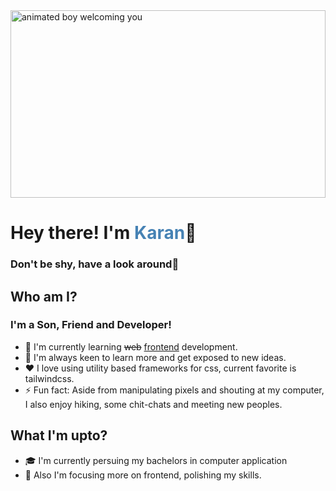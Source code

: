 <img src="https://www.bing.com/th/id/OGC.468ea5462bf5306b060fdcbede8f5c8a?pid=1.7&rurl=https%3a%2f%2facegif.com%2fwp-content%2fuploads%2f2021%2f4fh5wi%2fwelcome-15.gif&ehk=6vXHbfrO8aJa0PZbNUBHdfVfW2IjjK%2feTGBzs16hD5M%3d" height="300" style="width:100%;object-fit:cover" alt="animated boy welcoming you">

# Hey there! I'm <span style="color:steelblue;">Karan</span>👋
### Don't be shy, have a look around👀

## Who am I?
### I'm a Son, Friend and Developer!
- 🌱 I'm currently learning <del>web</del> <ins>frontend</ins> development.
- 📗 I'm always keen to learn more and get exposed to new ideas.
- ❤️ I love using utility based frameworks for css, current favorite is tailwindcss.
- ⚡ Fun fact: Aside from manipulating pixels and shouting at my computer, I also enjoy hiking, some chit-chats and meeting new peoples.

## What I'm upto?
- 🎓 I'm currently persuing my bachelors in computer application
- 🧙 Also I'm focusing more on frontend, polishing my skills.

